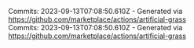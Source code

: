 Commits: 2023-09-13T07:08:50.610Z - Generated via https://github.com/marketplace/actions/artificial-grass
<br>
Commits: 2023-09-13T07:08:50.610Z - Generated via https://github.com/marketplace/actions/artificial-grass
<br>
